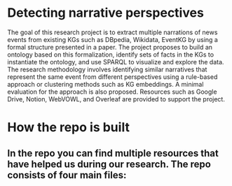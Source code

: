 # Detecting narrative perspectives
The goal of this research project is to extract multiple narrations of news events from existing KGs such as DBpedia, Wikidata, EventKG by using a formal structure presented in a paper. The project proposes to build an ontology based on this formalization, identify sets of facts in the KGs to instantiate the ontology, and use SPARQL to visualize and explore the data. The research methodology involves identifying similar narratives that represent the same event from different perspectives using a rule-based approach or clustering methods such as KG embeddings. A minimal evaluation for the approach is also proposed. Resources such as Google Drive, Notion, WebVOWL, and Overleaf are provided to support the project.

# How the repo is built
In the repo you can find multiple resources that have helped us during our research. The repo consists of four main files:
- 